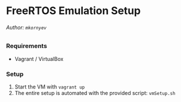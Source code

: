 # FreeRTOS Emulation Setup

###### Author: `mkornyev`

### Requirements 

* Vagrant / VirtualBox

### Setup

1. Start the VM with `vagrant up`
2. The entire setup is automated with the provided script: `vmSetup.sh`

